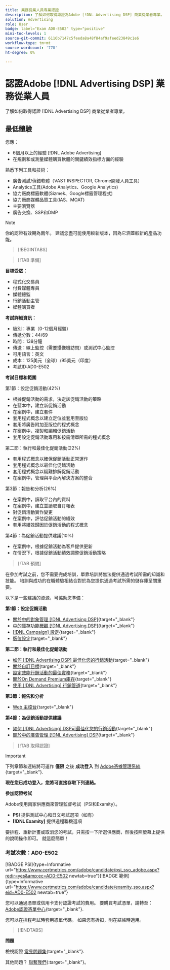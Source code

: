 ```yaml
---
title: 業務從業人員專業認證
description: 了解如何取得認證為Adobe [!DNL Advertising DSP] 商業從業者專業。
solution: Advertising
role: User
badge: label="Exam AD0-E502" type="positive"
mini-toc-levels: 1
source-git-commit: 6116b7147c5feeda8a48f84af9afeed23849c1e6
workflow-type: tm+mt
source-wordcount: '778'
ht-degree: 0%

---
```


# 認證Adobe [!DNL Advertising DSP] 業務從業人員

了解如何取得認證 [!DNL Advertising DSP] 商業從業者專業。

## 最低體驗

您應：

* 6個月以上的經驗 [!DNL Adobe Advertising]
* 在規劃和或測量媒體購買軟體的關鍵績效指標方面的經驗

熟悉下列工具和技術：

* 廣告測試/偵錯軟體（VAST INSPECTOR, Chrome開發人員工具）
* Analytics工具(Adobe Analytics、Google Analytics)
* 協力廠商標籤軟體(Sizmek、Google標籤管理程式)
* 協力廠商媒體品質工具(IAS、MOAT)
* 主要瀏覽器
* 廣告交換、SSP和DMP

>[!NOTE]
>
>你的認證有效期為兩年。 建議您盡可能使用較新版本，因為它涵蓋較新的產品功能。

>[!BEGINTABS]

>[!TAB 準備]

**目標受眾：**

* 程式化交易員
* 付費媒體專員
* 媒體總監
* 行銷活動主管
* 媒體購買者

**考試詳細資訊：**

* 級別：專業（0-12個月經驗）
* 傳遞分數：44/69
* 時間：138分鐘
* 傳送：線上監控（需要攝像機訪問）或測試中心監控
* 可用語言：英文
* 成本：125美元（全球）/95美元（印度）
* 考試ID:AD0-E502

**考試目標和範圍**

第1節：設定促銷活動(42%)

* 根據促銷活動的需求，決定該促銷活動的策略
* 在藍本中，建立新促銷活動
* 在案例中，建立套件
* 套用程式概念以建立定位並套用至版位
* 套用將廣告附加至版位的程式概念
* 在案例中，複製和編輯促銷活動
* 套用設定促銷活動專用和按需清單所需的程式概念

第二節：執行和最佳化促銷活動(22%)

* 套用程式概念以確保促銷活動正常運作
* 套用程式概念以最佳化促銷活動
* 套用程式概念以疑難排解促銷活動
* 在案例中，管理與平台內解決方案的整合

第3節：報告和分析(26%)

* 在案例中，讀取平台內的資料
* 在案例中，建立並讀取自訂報表
* 對促銷活動實作變更
* 在案例中，評估促銷活動的績效
* 套用將績效歸因於促銷活動的程式概念

第4節：為促銷活動提供建議(10%)

* 在案例中，根據促銷活動為客戶提供更新
* 在情況下，根據促銷活動績效調整促銷活動策略

>[!TAB 預備]

在參加考試之前，您不需要完成培訓，單靠培訓將無法提供通過考試所需的知識和技能。 培訓與成功的在職體驗相結合對於為您提供通過考試所需的儲存庫至關重要。

以下是一些建議的資源，可協助您準備：

**第1節：設定促銷活動**


* [關於中的對象管理 [!DNL Advertising DSP]](https://experienceleague.adobe.com/docs/advertising/dsp/audiences/audience-about.html?lang=en){target="_blank"}
* [中的庫存功能概觀 [!DNL Advertising DSP]](https://experienceleague.adobe.com/docs/advertising/dsp/inventory/inventory-overview.html?lang=en){target="_blank"}
* [[!DNL Campaign] 設定](https://experienceleague.adobe.com/docs/advertising/dsp/campaign-management/campaigns/campaign-settings.html?lang=en){target="_blank"}
* [版位設定](https://experienceleague.adobe.com/docs/advertising/dsp/campaign-management/placements/placement-settings.html?lang=en){target="_blank"}

**第二節：執行和最佳化促銷活動**

* [如何 [!DNL Advertising DSP] 最佳化您的行銷活動](https://experienceleague.adobe.com/docs/advertising/dsp/optimization/optimization-how-dsp-optimizes-campaigns.html?lang=en){target="_blank"}
* [關於自訂目標](https://experienceleague.adobe.com/docs/advertising/dsp/optimization/custom-goals/custom-goal-about.html?lang=en){target="_blank"}
* [設定效能行銷活動的最佳實務](https://experienceleague.adobe.com/docs/advertising/dsp/optimization/campaign-best-practices-performance.html?lang=en){target="_blank"}
* [關於On Demand Premium庫存](https://experienceleague.adobe.com/docs/advertising/dsp/inventory/on-demand/on-demand-inventory-about.html?lang=en){target="_blank"}
* [使用 [!DNL Advertising] 行銷管道](https://experienceleague.adobe.com/docs/analytics-learn/tutorials/integrations/ad-cloud/reporting-with-advertising-cloud-marketing-channels.html?lang=en){target="_blank"}

**第3節：報告和分析**

* [Web 主控台](https://experienceleague.adobe.com/docs/experience-manager-65/deploying/configuring/web-console.html?lang=en){target="_blank"}

**第4節：為促銷活動提供建議**

* [如何 [!DNL Advertising] DSP可最佳化您的行銷活動](https://experienceleague.adobe.com/docs/advertising/dsp/optimization/optimization-how-dsp-optimizes-campaigns.html?lang=en){target="_blank"}
* [關於中的廣告管理 [!DNL Advertising] DSP](https://experienceleague.adobe.com/docs/advertising/dsp/campaign-management/ads/ad-about.html?lang=en){target="_blank"}

>[!TAB 取得認證]

>[!IMPORTANT]
>
>下列章節和連結將可運作 **僅限**  之後 **成功登入** 到 [Adobe憑據管理系統](http://www.certmetrics.com/adobe){target="_blank"}.


**現在您已成功登入，您將可直接存取下列連結。**

**參加認證考試**

Adobe使用兩家供應商來管理監督考試（PSI和Examity）。

* **PSI** 提供測試中心和日文考試選項（如有）
* **[!DNL Examity]** 提供遠程聯機選項

要排程、重新計畫或取消您的考試，只需按一下所選供應商，然後按照螢幕上提供的說明操作即可。 就這麼簡單！

### 考試次數：AD0-E502

[!BADGE PSI]{type=Informative url="https://www.certmetrics.com/adobe/candidate/psi_sso_adobe.aspx?redir=yes&amp;ec=AD0-E502 newtab=true"}[!BADGE 範例]{type=Informative url="https://www.certmetrics.com/adobe/candidate/examity_sso.aspx?eid=AD0-E502 newtab=true"}

您可以通過憑單或信用卡支付認證考試的費用。 要購買考試憑單，請轉至： [Adobe認證憑單中心](https://market.xvoucher.com/adobe/global){target="_blank"}.

您可以在排程考試時套用憑單代碼。 如果您有折扣，則在結帳時適用。

>[!ENDTABS]

**問題**

檢視認證 [常見問題集](https://experienceleague.adobe.com/docs/certification/certification/faq.html?lang=en){target="_blank"}.

其他問題？ [聯繫我們](mailto:certif@adobe.com){:target=&quot;_blank&quot;}。
